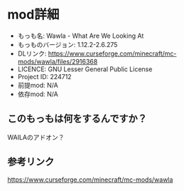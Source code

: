 # mod詳細

- もっも名: Wawla - What Are We Looking At
- もっものバージョン: 1.12.2-2.6.275
- DLリンク: https://www.curseforge.com/minecraft/mc-mods/wawla/files/2916368
- LICENCE: GNU Lesser General Public License
- Project ID: 224712
- 前提mod: N/A
- 依存mod: N/A

## このもっもは何をするんですか？
WAILAのアドオン？

## 参考リンク
https://www.curseforge.com/minecraft/mc-mods/wawla
